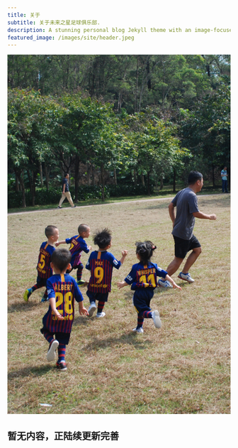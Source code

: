 ```yaml
---
title: 关于
subtitle: 关于未来之星足球俱乐部.
description: A stunning personal blog Jekyll theme with an image-focused design.
featured_image: /images/site/header.jpeg
---
```


![](/images/site/header.jpeg)

## 暂无内容，正陆续更新完善 